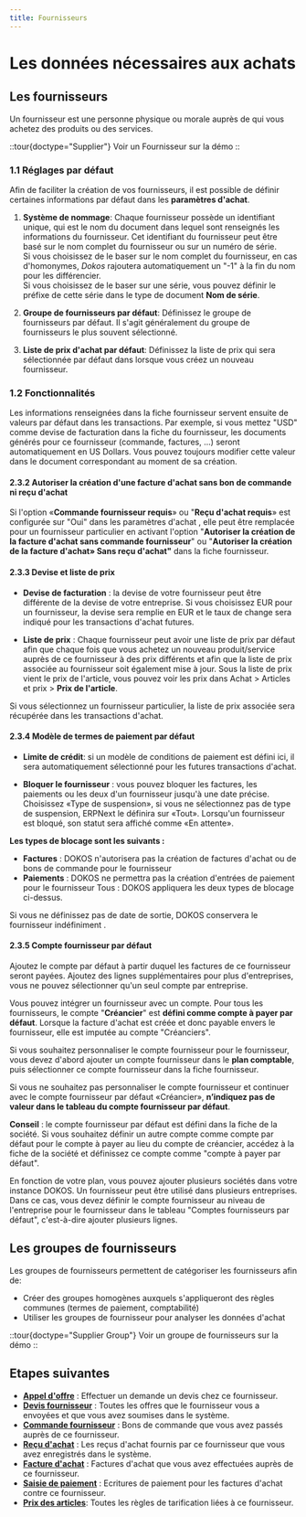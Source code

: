 ```yaml
---
title: Fournisseurs
---
```


# Les données nécessaires aux achats

##  Les fournisseurs

Un fournisseur est une personne physique ou morale auprès de qui vous achetez des produits ou des services.

::tour{doctype="Supplier"}
Voir un Fournisseur sur la démo
::

### 1.1 Réglages par défaut

Afin de faciliter la création de vos fournisseurs, il est possible de définir certaines informations par défaut dans les **paramètres d'achat**.

1. **Système de nommage**: Chaque fournisseur possède un identifiant unique, qui est le nom du document dans lequel sont renseignés les informations du fournisseur. Cet identifiant du fournisseur peut être basé sur le nom complet du fournisseur ou sur un numéro de série.  
Si vous choisissez de le baser sur le nom complet du fournisseur, en cas d'homonymes, _Dokos_ rajoutera automatiquement un "-1" à la fin du nom pour les différencier.  
Si vous choisissez de le baser sur une série, vous pouvez définir le préfixe de cette série dans le type de document **Nom de série**. 

2. **Groupe de fournisseurs par défaut**: Définissez le groupe de fournisseurs par défaut. Il s'agit généralement du groupe de fournisseurs le plus souvent sélectionné.

3. **Liste de prix d'achat par défaut**: Définissez la liste de prix qui sera sélectionnée par défaut dans lorsque vous créez un nouveau fournisseur.

### 1.2 Fonctionnalités

Les informations renseignées dans la fiche fournisseur servent ensuite de valeurs par défaut dans les transactions.
Par exemple, si vous mettez "USD" comme devise de facturation dans la fiche du fournisseur, les documents générés pour ce fournisseur (commande, factures, ...) seront automatiquement en US Dollars. Vous pouvez toujours modifier cette valeur dans le document correspondant au moment de sa création.

#### 2.3.2 Autoriser la création d'une facture d'achat sans bon de commande ni reçu d'achat

Si l'option «**Commande fournisseur requis**» ou "**Reçu d'achat requis**» est configurée sur "Oui" dans les paramètres d'achat , elle peut être remplacée pour un fournisseur particulier en activant l'option "**Autoriser la création de la facture d'achat sans commande fournisseur**" ou "**Autoriser la création de la facture d'achat» Sans reçu d'achat"** dans la fiche fournisseur.

#### 2.3.3 Devise et liste de prix

- **Devise de facturation** : la devise de votre fournisseur peut être différente de la devise de votre entreprise. Si vous choisissez EUR pour un fournisseur, la devise sera remplie en EUR et le taux de change sera indiqué pour les transactions d'achat futures.

- **Liste de prix** : Chaque fournisseur peut avoir une liste de prix par défaut afin que chaque fois que vous achetez un nouveau produit/service auprès de ce fournisseur à des prix différents et afin que la liste de prix associée au fournisseur soit également mise à jour. Sous la liste de prix vient le prix de l'article, vous pouvez voir les prix dans Achat > Articles et prix > **Prix de l'article**.

Si vous sélectionnez un fournisseur particulier, la liste de prix associée sera récupérée dans les transactions d'achat.

#### 2.3.4 Modèle de termes de paiement par défaut

- **Limite de crédit**: si un modèle de conditions de paiement est défini ici, il sera automatiquement sélectionné pour les futures transactions d'achat.

- **Bloquer le fournisseur** : vous pouvez bloquer les factures, les paiements ou les deux d'un fournisseur jusqu'à une date précise. Choisissez «Type de suspension», si vous ne sélectionnez pas de type de suspension, ERPNext le définira sur «Tout». Lorsqu'un fournisseur est bloqué, son statut sera affiché comme «En attente».

**Les types de blocage sont les suivants :**
- **Factures** : DOKOS n'autorisera pas la création de factures d'achat ou de bons de commande pour le fournisseur
- **Paiements** : DOKOS ne permettra pas la création d'entrées de paiement pour le fournisseur
Tous : DOKOS appliquera les deux types de blocage ci-dessus.

Si vous ne définissez pas de date de sortie, DOKOS conservera le fournisseur indéfiniment .

#### 2.3.5 Compte fournisseur par défaut

Ajoutez le compte par défaut à partir duquel les factures de ce fournisseur seront payées. Ajoutez des lignes supplémentaires pour plus d'entreprises, vous ne pouvez sélectionner qu'un seul compte par entreprise.

Vous pouvez intégrer un fournisseur avec un compte. Pour tous les fournisseurs, le compte "**Créancier**" est **défini comme compte à payer par défaut**. Lorsque la facture d'achat est créée et donc payable envers le fournisseur, elle est imputée au compte "Créanciers".

Si vous souhaitez personnaliser le compte fournisseur pour le fournisseur, vous devez d'abord ajouter un compte fournisseur dans le **plan comptable**, puis sélectionner ce compte fournisseur dans la fiche fournisseur.

Si vous ne souhaitez pas personnaliser le compte fournisseur et continuer avec le compte fournisseur par défaut «Créancier», **n’indiquez pas de valeur dans le tableau du compte fournisseur par défaut**.

**Conseil** : le compte fournisseur par défaut est défini dans la fiche de la société. Si vous souhaitez définir un autre compte comme compte par défaut pour le compte à payer au lieu du compte de créancier, accédez à la fiche de la société et définissez ce compte comme "compte à payer par défaut".

En fonction de votre plan, vous pouvez ajouter plusieurs sociétés dans votre instance DOKOS. Un fournisseur peut être utilisé dans plusieurs entreprises. Dans ce cas, vous devez définir le compte fournisseur au niveau de l'entreprise pour le fournisseur dans le tableau "Comptes fournisseurs par défaut", c'est-à-dire ajouter plusieurs lignes.


## Les groupes de fournisseurs

Les groupes de fournisseurs permettent de catégoriser les fournisseurs afin de:
- Créer des groupes homogènes auxquels s'appliqueront des règles communes (termes de paiement, comptabilité)
- Utiliser les groupes de fournisseur pour analyser les données d'achat

::tour{doctype="Supplier Group"}
Voir un groupe de fournisseurs sur la démo
::


## Etapes suivantes

- **[Appel d'offre](/achats/request-for-quotation)** : Effectuer un demande un devis chez ce fournisseur.
- **[Devis fournisseur](/achats/supplier-quote)** : Toutes les offres que le fournisseur vous a envoyées et que vous avez soumises dans le système.
- **[Commande fournisseur](/achats/order-supplier)** : Bons de commande que vous avez passés auprès de ce fournisseur.
- **[Reçu d'achat](/stocks/purchase-receipt)** : Les reçus d'achat fournis par ce fournisseur que vous avez enregistrés dans le système.
- **[Facture d'achat](/comptabilite/purchase-invoice)** : Factures d'achat que vous avez effectuées auprès de ce fournisseur.
- **[Saisie de paiement](/comptabilite/payment-entry)** : Ecritures de paiement pour les factures d'achat contre ce fournisseur.
- **[Prix des articles](/stocks/price-rules)**: Toutes les règles de tarification liées à ce fournisseur.